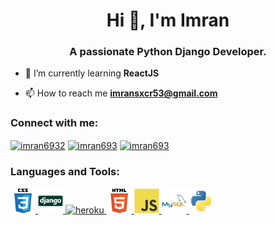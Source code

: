 <h1 align="center">Hi 👋, I'm Imran</h1>
<h3 align="center">A passionate Python Django Developer.</h3>






- 🌱 I’m currently learning **ReactJS**

- 📫 How to reach me **imransxcr53@gmail.com**

<h3 align="left">Connect with me:</h3>
<p align="left">
<a href="https://twitter.com/imran6932" target="blank"><img align="center" src="https://static01.nyt.com/images/2014/08/10/magazine/10wmt/10wmt-superJumbo-v4.jpg" alt="imran6932" height="30" width="40" /></a>
<a href="https://linkedin.com/in/imran693" target="blank"><img align="center" src="https://1000logos.net/wp-content/uploads/2017/03/LinkedIn-Logo-2003.jpg" alt="imran693" height="30" width="40" /></a>
<a href="https://fb.com/imran693" target="blank"><img align="center" src="https://media1.fdncms.com/inlander/imager/u/original/2772541/facebook-wordmark-1024x819.png" alt="imran693" height="30" width="40" /></a>
</p>

<h3 align="left">Languages and Tools:</h3>
<p align="left"> <a href="https://www.w3schools.com/css/" target="_blank"> <img src="https://raw.githubusercontent.com/devicons/devicon/master/icons/css3/css3-original-wordmark.svg" alt="css3" width="40" height="40"/> </a> <a href="https://www.djangoproject.com/" target="_blank"> <img src="https://raw.githubusercontent.com/devicons/devicon/master/icons/django/django-original.svg" alt="django" width="40" height="40"/> </a> <a href="https://heroku.com" target="_blank"> <img src="https://www.vectorlogo.zone/logos/heroku/heroku-icon.svg" alt="heroku" width="40" height="40"/> </a> <a href="https://www.w3.org/html/" target="_blank"> <img src="https://raw.githubusercontent.com/devicons/devicon/master/icons/html5/html5-original-wordmark.svg" alt="html5" width="40" height="40"/> </a> <a href="https://developer.mozilla.org/en-US/docs/Web/JavaScript" target="_blank"> <img src="https://raw.githubusercontent.com/devicons/devicon/master/icons/javascript/javascript-original.svg" alt="javascript" width="40" height="40"/> </a> <a href="https://www.mysql.com/" target="_blank"> <img src="https://raw.githubusercontent.com/devicons/devicon/master/icons/mysql/mysql-original-wordmark.svg" alt="mysql" width="40" height="40"/> </a> <a href="https://www.python.org" target="_blank"> <img src="https://raw.githubusercontent.com/devicons/devicon/master/icons/python/python-original.svg" alt="python" width="40" height="40"/> </a> </p>


